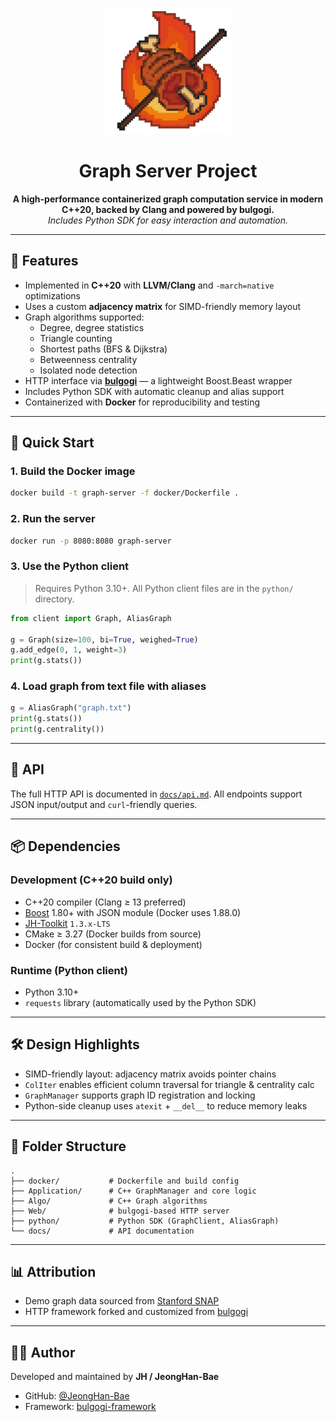 
<div align="center">
  <img src="https://raw.githubusercontent.com/bulgogi-framework/.github/main/res/img/Bulgogi.svg" alt="bulgogi logo" style="max-width: 100%; max-height: 200px;">
</div>

<h1 align="center">Graph Server Project</h1>

<p align="center">
  <b>A high-performance containerized graph computation service in modern C++20, backed by Clang and powered by bulgogi.</b><br/>
  <em>Includes Python SDK for easy interaction and automation.</em>
</p>

---

## 🧠 Features

- Implemented in **C++20** with **LLVM/Clang** and `-march=native` optimizations
- Uses a custom **adjacency matrix** for SIMD-friendly memory layout
- Graph algorithms supported:
  - Degree, degree statistics
  - Triangle counting
  - Shortest paths (BFS & Dijkstra)
  - Betweenness centrality
  - Isolated node detection
- HTTP interface via **[bulgogi](https://github.com/bulgogi-framework/bulgogi)** — a lightweight Boost.Beast wrapper
- Includes Python SDK with automatic cleanup and alias support
- Containerized with **Docker** for reproducibility and testing

---

## 🚀 Quick Start

### 1. Build the Docker image

```bash
docker build -t graph-server -f docker/Dockerfile .
````

### 2. Run the server

```bash
docker run -p 8080:8080 graph-server
```

### 3. Use the Python client

> Requires Python 3.10+. All Python client files are in the `python/` directory.

```python
from client import Graph, AliasGraph

g = Graph(size=100, bi=True, weighed=True)
g.add_edge(0, 1, weight=3)
print(g.stats())
```

### 4. Load graph from text file with aliases

```python
g = AliasGraph("graph.txt")
print(g.stats())
print(g.centrality())
```

---

## 📑 API

The full HTTP API is documented in [`docs/api.md`](docs/api.md).
All endpoints support JSON input/output and `curl`-friendly queries.

---

## 📦 Dependencies

### Development (C++20 build only)

- C++20 compiler (Clang ≥ 13 preferred)
- [Boost](https://www.boost.org) 1.80+ with JSON module (Docker uses 1.88.0)
- [JH-Toolkit](https://github.com/JeongHan-Bae/JH-Toolkit) `1.3.x-LTS`
- CMake ≥ 3.27 (Docker builds from source)
- Docker (for consistent build & deployment)

### Runtime (Python client)

- Python 3.10+
- `requests` library (automatically used by the Python SDK)

---

## 🛠 Design Highlights

* SIMD-friendly layout: adjacency matrix avoids pointer chains
* `ColIter` enables efficient column traversal for triangle & centrality calc
* `GraphManager` supports graph ID registration and locking
* Python-side cleanup uses `atexit` + `__del__` to reduce memory leaks

---

## 📂 Folder Structure

```
.
├── docker/           # Dockerfile and build config
├── Application/      # C++ GraphManager and core logic
├── Algo/             # C++ Graph algorithms
├── Web/              # bulgogi-based HTTP server
├── python/           # Python SDK (GraphClient, AliasGraph)
└── docs/             # API documentation
```

---

## 📊 Attribution

* Demo graph data sourced from [Stanford SNAP](https://snap.stanford.edu/data/)
* HTTP framework forked and customized from [bulgogi](https://github.com/bulgogi-framework/bulgogi)

---

## 🧑‍💻 Author

Developed and maintained by **JH / JeongHan-Bae**

* GitHub: [@JeongHan-Bae](https://github.com/JeongHan-Bae)
* Framework: [bulgogi-framework](https://github.com/bulgogi-framework/bulgogi)
